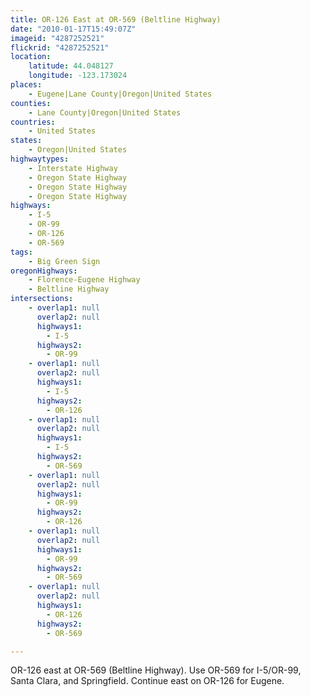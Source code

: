```yaml
---
title: OR-126 East at OR-569 (Beltline Highway)
date: "2010-01-17T15:49:07Z"
imageid: "4287252521"
flickrid: "4287252521"
location:
    latitude: 44.048127
    longitude: -123.173024
places:
    - Eugene|Lane County|Oregon|United States
counties:
    - Lane County|Oregon|United States
countries:
    - United States
states:
    - Oregon|United States
highwaytypes:
    - Interstate Highway
    - Oregon State Highway
    - Oregon State Highway
    - Oregon State Highway
highways:
    - I-5
    - OR-99
    - OR-126
    - OR-569
tags:
    - Big Green Sign
oregonHighways:
    - Florence-Eugene Highway
    - Beltline Highway
intersections:
    - overlap1: null
      overlap2: null
      highways1:
        - I-5
      highways2:
        - OR-99
    - overlap1: null
      overlap2: null
      highways1:
        - I-5
      highways2:
        - OR-126
    - overlap1: null
      overlap2: null
      highways1:
        - I-5
      highways2:
        - OR-569
    - overlap1: null
      overlap2: null
      highways1:
        - OR-99
      highways2:
        - OR-126
    - overlap1: null
      overlap2: null
      highways1:
        - OR-99
      highways2:
        - OR-569
    - overlap1: null
      overlap2: null
      highways1:
        - OR-126
      highways2:
        - OR-569

---
```

OR-126 east at OR-569 (Beltline Highway).  Use OR-569 for I-5/OR-99, Santa Clara, and Springfield.  Continue east on OR-126 for Eugene.